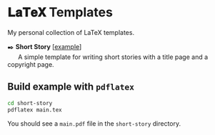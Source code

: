 # 𝐋𝐚𝐓𝐞𝐗 Templates

My personal collection of LaTeX templates.

✒️ **Short Story** [[example](./examples/short-story-example.pdf)] \
&nbsp; &nbsp; &nbsp; A simple template for writing short stories with a title page and a copyright page.

## Build example with `pdflatex`

```bash
cd short-story
pdflatex main.tex
```

You should see a `main.pdf` file in the `short-story` directory.
